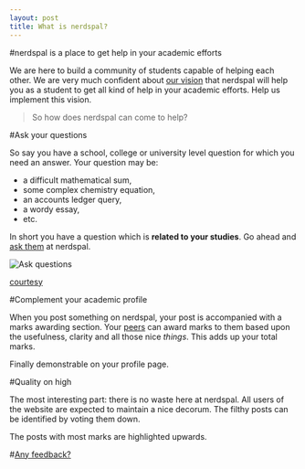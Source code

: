 ```yaml
---
layout: post
title: What is nerdspal?
---
```


#nerdspal is a place to get help in your academic efforts

We are here to build a community of students capable of helping each other. We are very much confident about [our vision](https://twitter.com/nistencorp/status/626978947536809984) that nerdspal will help you as a student to get all kind of help in your academic efforts. Help us implement this vision.

>So how does nerdspal can come to help?

#Ask your questions

So say you have a school, college or university level question for which you need an answer. Your question may be:

 - a difficult mathematical sum,
 - some complex chemistry equation, 
 - an accounts ledger query,
 - a wordy essay,
 - etc.

In short you have a question which is **related to your studies**. Go ahead and [ask them](http://nerdspal.com/Questions/Create) at nerdspal.

![Ask questions](http://40.media.tumblr.com/8d5ee0ae0f4bde56ca5e8bbc330cd00c/tumblr_ns9fbzuFEd1u5n37no1_1280.jpg)

[courtesy](http://sxswofficial.tumblr.com/)

#Complement your academic profile

When you post something on nerdspal, your post is accompanied with a marks awarding section. Your [peers](http://beta.nerdspal.com/Account/League) can award marks to them based upon the usefulness, clarity and all those nice *things*. This adds up your total marks.

Finally demonstrable on your profile page.

#Quality on high

The most interesting part: there is no waste here at nerdspal. All users of the website are expected to maintain a nice decorum. The filthy posts can be identified by voting them down.

The posts with most marks are highlighted upwards.

#[Any feedback?](http://goo.gl/forms/Bp2vj781QU)

